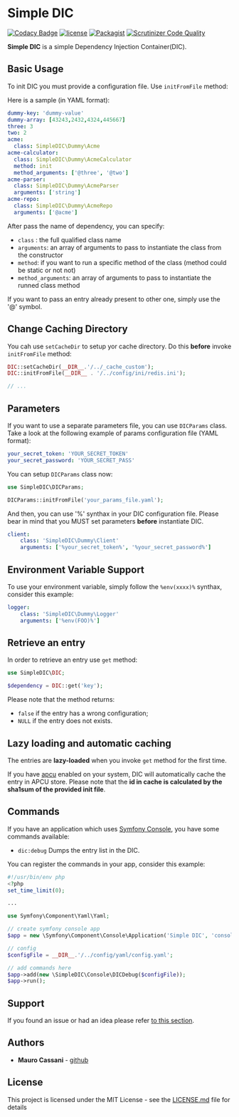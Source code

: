 # Simple DIC

[![Codacy Badge](https://api.codacy.com/project/badge/Grade/5bee3c5a5e774e5aba1fcf9f622f08d2)](https://www.codacy.com/app/mauretto78_2/simple-dic?utm_source=github.com&amp;utm_medium=referral&amp;utm_content=mauretto78/simple-dic&amp;utm_campaign=Badge_Grade)
[![license](https://img.shields.io/github/license/mauretto78/simple-dic.svg)]()
[![Packagist](https://img.shields.io/packagist/v/mauretto78/simple-dic.svg)]()
[![Scrutinizer Code Quality](https://scrutinizer-ci.com/g/mauretto78/simple-dic/badges/quality-score.png?b=master)](https://scrutinizer-ci.com/g/mauretto78/simple-dic/?branch=master)

**Simple DIC** is a simple Dependency Injection Container(DIC).

## Basic Usage

To init DIC you must provide a configuration file. Use `initFromFile` method:

Here is a sample (in YAML format):

```yaml
dummy-key: 'dummy-value'
dummy-array: [43243,2432,4324,445667]
three: 3
two: 2
acme:
  class: SimpleDIC\Dummy\Acme
acme-calculator:
  class: SimpleDIC\Dummy\AcmeCalculator
  method: init
  method_arguments: ['@three', '@two']
acme-parser:
  class: SimpleDIC\Dummy\AcmeParser
  arguments: ['string']
acme-repo:
  class: SimpleDIC\Dummy\AcmeRepo
  arguments: ['@acme']
```

After pass the name of dependency, you can specify:

* `class` : the full qualified class name 
* `arguments`: an array of arguments to pass to instantiate the class from the constructor
* `method`: if you want to run a specific method of the class (method could be static or not not)
* `method_arguments`: an array of arguments to pass to instantiate the runned class method

If you want to pass an entry already present to other one, simply use the '@' symbol.

## Change Caching Directory

You cah use `setCacheDir` to setup yor cache directory. Do this **before** invoke `initFromFile` method:

```php
DIC::setCacheDir(__DIR__.'/../_cache_custom');
DIC::initFromFile(__DIR__ . '/../config/ini/redis.ini');

// ...
```

## Parameters

If you want to use a separate parameters file, you can use `DICParams` class. Take a look at the following example of params configuration file
 (YAML format):

```yaml
your_secret_token: 'YOUR_SECRET_TOKEN'
your_secret_password: 'YOUR_SECRET_PASS'
```

You can setup `DICParams` class now:

```php
use SimpleDIC\DICParams;

DICParams::initFromFile('your_params_file.yaml');
```

And then, you can use '%' synthax in your DIC configuration file. Please bear in mind that you MUST set parameters **before** instantiate DIC. 

```yaml
client:
    class: 'SimpleDIC\Dummy\Client'
    arguments: ['%your_secret_token%', '%your_secret_password%']
```

## Environment Variable Support

To use your environment variable, simply follow the `%env(xxxx)%` synthax, consider this example:

```yaml
logger:
    class: 'SimpleDIC\Dummy\Logger'
    arguments: ['%env(FOO)%']
```

## Retrieve an entry

In order to retrieve an entry use `get` method:

```php
use SimpleDIC\DIC;

$dependency = DIC::get('key');
```

Please note that the method returns:
* `false` if the entry has a wrong configuration;
* `NULL` if the entry does not exists.

## Lazy loading and automatic caching

The entries are **lazy-loaded** when you invoke `get` method for the first time. 

If you have [apcu](https://www.php.net/manual/en/book.apcu.php) enabled on your system, DIC will automatically cache the entry in APCU store. Please note that the **id in cache is calculated by
 the sha1sum of the provided init file**.

## Commands

If you have an application which uses [Symfony Console](https://github.com/symfony/console), you have some commands available:

*  ```dic:debug```     Dumps the entry list in the DIC.

You can register the commands in your app, consider this example:

```php
#!/usr/bin/env php
<?php
set_time_limit(0);

...

use Symfony\Component\Yaml\Yaml;

// create symfony console app
$app = new \Symfony\Component\Console\Application('Simple DIC', 'console tool');

// config
$configFile = __DIR__.'/../config/yaml/config.yaml';

// add commands here
$app->add(new \SimpleDIC\Console\DICDebug($configFile));
$app->run();
```

## Support

If you found an issue or had an idea please refer [to this section](https://github.com/mauretto78/simple-dic/issues).

## Authors

* **Mauro Cassani** - [github](https://github.com/mauretto78)

## License

This project is licensed under the MIT License - see the [LICENSE.md](LICENSE.md) file for details